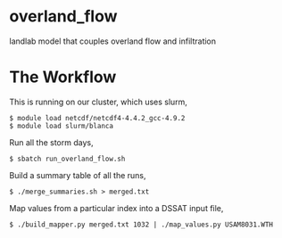 # overland_flow
landlab model that couples overland flow and infiltration


# The Workflow

This is running on our cluster, which uses slurm,

    $ module load netcdf/netcdf4-4.4.2_gcc-4.9.2
    $ module load slurm/blanca

Run all the storm days,

    $ sbatch run_overland_flow.sh

Build a summary table of all the runs,

    $ ./merge_summaries.sh > merged.txt

Map values from a particular index into a DSSAT input file,

    $ ./build_mapper.py merged.txt 1032 | ./map_values.py USAM8031.WTH
